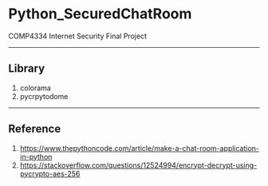 # Python_SecuredChatRoom
COMP4334 Internet Security Final Project

---
## Library
1. colorama
2. pycrpytodome


---
## Reference
1. https://www.thepythoncode.com/article/make-a-chat-room-application-in-python
2. https://stackoverflow.com/questions/12524994/encrypt-decrypt-using-pycrypto-aes-256 